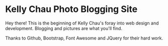 # Kelly Chau Photo Blogging Site
Hey there! This is the beginning of Kelly Chau's foray into web design and development. 
Blogging and pictures are what you'll find.

Thanks to Github, Bootstrap, Font Awesome and JQuery for their hard work.


